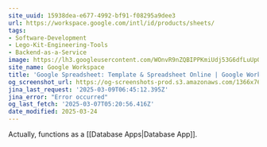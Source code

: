 ```yaml
---
site_uuid: 15938dea-e677-4992-bf91-f08295a9dee3
url: https://workspace.google.com/intl/id/products/sheets/
tags:
- Software-Development
- Lego-Kit-Engineering-Tools
- Backend-as-a-Service
image: https://lh3.googleusercontent.com/WOnvR9nZQBIPPKmiUdj53G6dfLuUpQAkXtnsvYwRDfr5Cn_ZpkACdeZFUMbXt3Wh4z0udpcBRk-7snLoa5xCSemBnMaeOK9B4wAT2A=w1600-rj-e365
site_name: Google Workspace
title: 'Google Spreadsheet: Template & Spreadsheet Online | Google Workspace'
og_screenshot_url: https://og-screenshots-prod.s3.amazonaws.com/1366x768/80/false/5a114f796ea6997d60640614d340b231af3e2113fc131fda82cc505a4eadd9a8.jpeg
jina_last_request: '2025-03-09T06:45:12.395Z'
jina_error: "Error occurred"
og_last_fetch: '2025-03-07T05:20:56.416Z'
date_modified: 2025-03-24
---
```



Actually, functions as a [[Database Apps|Database App]].
